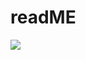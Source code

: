 # readME

[<img src="https://github-readme-streak-stats.herokuapp.com/?user=77ivan&theme=default&hide_border=true&fire=e25822&currStreakLabel=e25822&dates=aaa&background=fff">](#bottom)
